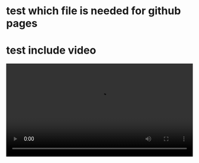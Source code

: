 # test which file is needed for github pages

# test include video

<video src="Media1.mp4" width="100%"  controls preload></video>